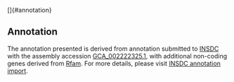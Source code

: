 []{#annotation}

Annotation
----------

The annotation presented is derived from annotation submitted to
[INSDC](http://www.insdc.org) with the assembly accession
[GCA\_002222325.1](http://www.ebi.ac.uk/ena/data/view/GCA_002222325.1),
with additional non-coding genes derived from
[Rfam](http://rfam.xfam.org/). For more details, please visit [INSDC
annotation
import](http://ensemblgenomes.org/info/data/insdc_annotation).
